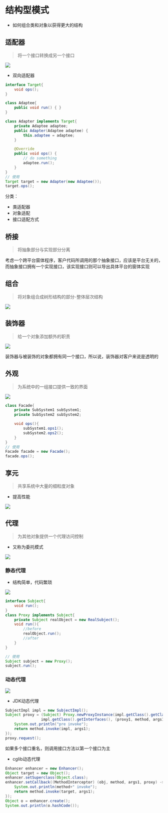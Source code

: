 # 结构型模式

- 如何组合类和对象以获得更大的结构

## 适配器

> 将一个接口转换成另一个接口

![](https://ss0.bdstatic.com/70cFvHSh_Q1YnxGkpoWK1HF6hhy/it/u=1788250168,1635174602&fm=26&gp=0.jpg)

- 双向适配器

```java
interface Target{
    void ops();
}

class Adaptee{
    public void run() { }
}

class Adapter implements Target{
    private Adaptee adaptee;
    public Adapter(Adaptee adaptee) {
        this.adaptee = adaptee;
    }

    @Override
    public void ops() {
        // do something
        adaptee.run();
    }
}
// 使用
Target target = new Adapter(new Adaptee());
target.ops();
```

分类：
- 类适配器
- 对象适配
- 接口适配方式

## 桥接

> 将抽象部分与实现部分分离

考虑一个跨平台窗体程序，客户代码所调用的那个抽象接口，应该是平台无关的，而抽象接口拥有一个实现接口，该实现接口则可以导出具体平台的窗体实现

## 组合

>将对象组合成树形结构的部分-整体层次结构

![](https://images.cnblogs.com/cnblogs_com/ywqu/Design%20pattern/Composite%20Pattern/Composit_Pattern_Structure.jpg)

## 装饰器

> 给一个对象添加额外的职责

![](https://images0.cnblogs.com/blog/296990/201301/26160050-91ebe03edf184c2da06e52074451c0da.x-png)

装饰器与被装饰的对象都拥有同一个接口，所以说，装饰器对客户来说是透明的

## 外观

>为系统中的一组接口提供一致的界面

![](https://timgsa.baidu.com/timg?image&quality=80&size=b9999_10000&sec=1574653911824&di=6dd446e801e1345522df25149fd6ff0c&imgtype=jpg&src=http%3A%2F%2Fimg1.imgtn.bdimg.com%2Fit%2Fu%3D2321038136%2C3677263216%26fm%3D214%26gp%3D0.jpg)

```java
class Facade{
    private SubSystem1 subSystem1;
    private SubSystem2 subSystem2;

    void ops(){
        subSystem1.ops1();
        subSystem2.ops2();
    }
}
// 使用
Facade facade = new Facade();
facade.ops();
```

## 享元

> 共享系统中大量的细粒度对象

- 提高性能

![](https://img.mukewang.com/58de211b00016e1511450584.png)

## 代理

>为其他对象提供一个代理访问控制

- 又称为委托模式

![](https://images0.cnblogs.com/blog/533121/201411/261700405126302.png)

### 静态代理

- 结构简单，代码繁琐

![](https://img-blog.csdn.net/20180525135117709?watermark/2/text/aHR0cHM6Ly9ibG9nLmNzZG4ubmV0L3dlaXhpbl80MjIyODMzOA==/font/5a6L5L2T/fontsize/400/fill/I0JBQkFCMA==/dissolve/70)

```java
interface Subject{
    void run();
}
class Proxy implements Subject{
    private Subject realObject = new RealSubject();
    void run(){
        //before
        realObject.run();
        //after
    }
}

// 使用
Subject subject = new Proxy();
subject.run();
```

### 动态代理

![](http://upload-images.jianshu.io/upload_images/2085791-87f2922c993fd520?imageMogr2/auto-orient/strip%7CimageView2/2/w/1240)

- JDK动态代理

```java
SubjectImpl impl = new SubjectImpl();
Subject proxy = (Subject) Proxy.newProxyInstance(impl.getClass().getClassLoader(), 
                impl.getClass().getInterfaces(), (proxy1, method, args1) -> {
    System.out.println("pre invoke");
    return method.invoke(impl, args1);
});
proxy.request();
```

如果多个接口重名，则调用接口方法以第一个接口为主

- cglib动态代理

```java
Enhancer enhancer = new Enhancer();
Object target = new Object();
enhancer.setSuperclass(Object.class);
enhancer.setCallback((MethodInterceptor) (obj, method, args1, proxy) -> {
    System.out.println(method+" invoke");
    return method.invoke(target, args1);
});
Object o = enhancer.create();
System.out.println(o.hashCode());
```
